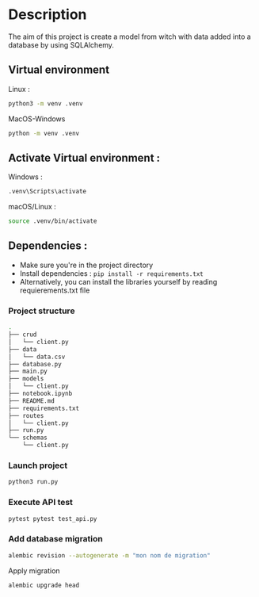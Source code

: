 # Description
The aim of this project is create a model from witch with data added into a database by using SQLAlchemy.


## Virtual environment

Linux :
```bash
python3 -m venv .venv
```

MacOS-Windows
```bash
python -m venv .venv
```

## Activate Virtual environment :
Windows : 
```bash
.venv\Scripts\activate
```

macOS/Linux : 
```bash
source .venv/bin/activate
```

## Dependencies :

* Make sure you're in the project directory
* Install dependencies : `pip install -r requirements.txt`
* Alternatively, you can install the libraries yourself by reading requierements.txt file
  
### Project structure
```bash
.
├── crud
│   └── client.py
├── data
│   └── data.csv
├── database.py
├── main.py
├── models
│   └── client.py
├── notebook.ipynb
├── README.md
├── requirements.txt
├── routes
│   └── client.py
├── run.py
└── schemas
    └── client.py

```

### Launch project
```bash
python3 run.py
```

### Execute API test
```bash
pytest pytest test_api.py
```

### Add database migration
```bash
alembic revision --autogenerate -m "mon nom de migration"
```

Apply migration
```bash
alembic upgrade head
```

